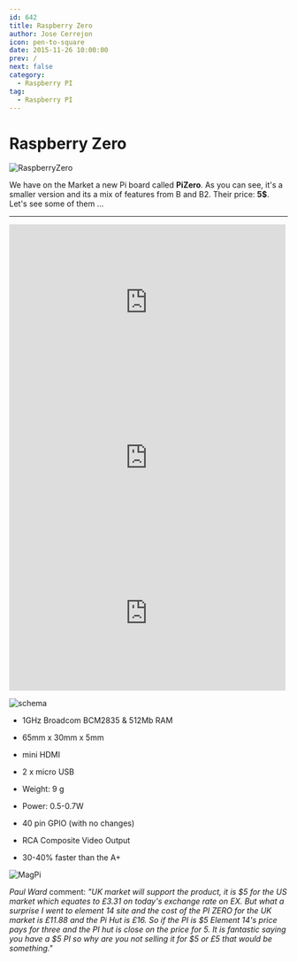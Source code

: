 ```yaml
---
id: 642
title: Raspberry Zero
author: Jose Cerrejon
icon: pen-to-square
date: 2015-11-26 10:00:00
prev: /
next: false
category:
  - Raspberry PI
tag:
  - Raspberry PI
---
```


# Raspberry Zero

![RaspberryZero](/images/2015/11/RaspberryZero.png)

We have on the Market a new Pi board called **PiZero**. As you can see, it's a smaller version and its a mix of features from B and B2. Their price: **5$**. Let's see some of them ...

- - -
<iframe src="https://player.vimeo.com/video/146893658" width="500" height="281" frameborder="0" webkitallowfullscreen mozallowfullscreen allowfullscreen></iframe>

<iframe width="500" height="281" src="https://www.youtube.com/embed/9IP7kug7IoI?rel=0&amp;showinfo=0" frameborder="0" allowfullscreen></iframe>

<iframe width="500" height="281" src="https://www.youtube.com/embed/NFFQmdUc5Vg?rel=0&amp;showinfo=0" frameborder="0" allowfullscreen></iframe>

![schema](/images/2015/11/RaspberryZero_schema.png)

* 1GHz Broadcom BCM2835 & 512Mb RAM

* 65mm x 30mm x 5mm

* mini HDMI

* 2 x micro USB

* Weight: 9 g

* Power: 0.5-0.7W

* 40 pin GPIO (with no changes)

* RCA Composite Video Output

* 30-40% faster than the A+

![MagPi](/images/2015/11/magpiDec.png)

*Paul Ward* comment: *"UK market will support the product, it is $5 for the US market which equates to &pound;3.31 on today's exchange rate on EX. But what a surprise I went to element 14 site and the cost of the PI ZERO for the UK market is &pound;11.88 and the Pi Hut is &pound;16. So if the PI is $5 Element 14's price pays for three and the PI hut is close on the price for 5. It is fantastic saying you have a $5 PI so why are you not selling it for $5 or &pound;5 that would be something."*





